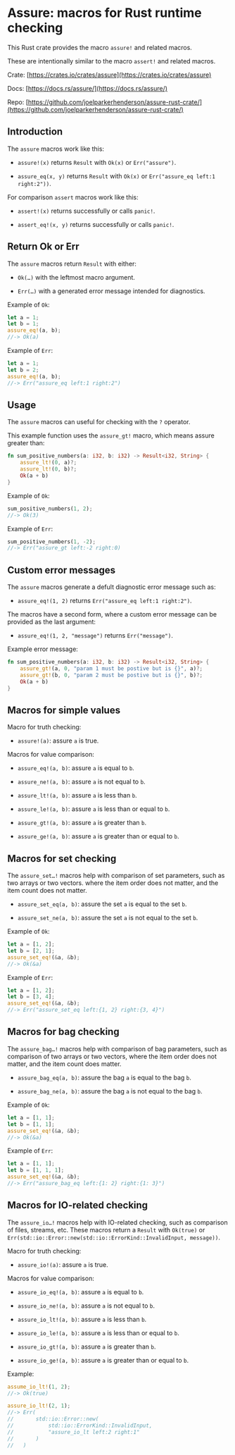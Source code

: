 # Assure: macros for Rust runtime checking

This Rust crate provides the macro `assure!` and related macros.

These are intentionally similar to the macro `assert!` and related macros.

Crate: [https://crates.io/crates/assure](https://crates.io/crates/assure)

Docs: [https://docs.rs/assure/](https://docs.rs/assure/)

Repo: [https://github.com/joelparkerhenderson/assure-rust-crate/](https://github.com/joelparkerhenderson/assure-rust-crate/)


## Introduction

The `assure` macros work like this:

* `assure!(x)` returns `Result` with `Ok(x)` or `Err("assure")`.

* `assure_eq(x, y)` returns `Result` with `Ok(x)` or `Err("assure_eq left:1 right:2"))`.

For comparison `assert` macros work like this:

* `assert!(x)` returns successfully or calls `panic!`.

* `assert_eq!(x, y)` returns successfully or calls `panic!`.


## Return Ok or Err

The `assure` macros return `Result` with either:

* `Ok(…)` with the leftmost macro argument.

* `Err(…)` with a generated error message intended for diagnostics.

Example of `Ok`:

```rust
let a = 1;
let b = 1;
assure_eq!(a, b);
//-> Ok(a)
```

Example of `Err`:

```rust
let a = 1;
let b = 2;
assure_eq!(a, b);
//-> Err("assure_eq left:1 right:2")
```


## Usage

The `assure` macros can useful for checking with the `?` operator.

This example function uses the `assure_gt!` macro, which means assure greater than:

```rust
fn sum_positive_numbers(a: i32, b: i32) -> Result<i32, String> {
    assure_lt!(0, a)?;
    assure_lt!(0, b)?;
    Ok(a + b)
}
```

Example of `Ok`:

```rust
sum_positive_numbers(1, 2);
//-> Ok(3)
```

Example of `Err`:

```rust
sum_positive_numbers(1, -2);
//-> Err("assure_gt left:-2 right:0)
```


## Custom error messages

The `assure` macros generate a defult diagnostic error message such as:

* `assure_eq!(1, 2)` returns `Err("assure_eq left:1 right:2")`.

The macros have a second form, where a custom error message can be provided
 as the last argument:

* `assure_eq!(1, 2, "message")` returns `Err("message")`.

Example error message:

```rust
fn sum_positive_numbers(a: i32, b: i32) -> Result<i32, String> {
    assure_gt!(a, 0, "param 1 must be postive but is {}", a)?;
    assure_gt!(b, 0, "param 2 must be postive but is {}", b)?;
    Ok(a + b)
}
```


## Macros for simple values

Macro for truth checking:

* `assure!(a)`: assure `a` is true.

Macros for value comparison:

* `assure_eq!(a, b)`: assure `a` is equal to `b`.

* `assure_ne!(a, b)`: assure `a` is not equal to `b`.

* `assure_lt!(a, b)`: assure `a` is less than `b`.

* `assure_le!(a, b)`: assure `a` is less than or equal to `b`.

* `assure_gt!(a, b)`: assure `a` is greater than `b`.

* `assure_ge!(a, b)`: assure `a` is greater than or equal to `b`.


## Macros for set checking

The `assure_set…!` macros help with comparison of set parameters, such as two arrays or two vectors. where the item order does not matter, and the item count does not matter.

* `assure_set_eq(a, b)`: assure the set `a` is equal to the set `b`.

* `assure_set_ne(a, b)`: assure the set `a` is not equal to the set `b`.

Example of `Ok`:

```rust
let a = [1, 2];
let b = [2, 1];
assure_set_eq!(&a, &b);
//-> Ok(&a)
```

Example of `Err`:

```rust
let a = [1, 2];
let b = [3, 4];
assure_set_eq!(&a, &b);
//-> Err("assure_set_eq left:{1, 2} right:{3, 4}")
```


## Macros for bag checking

The `assure_bag…!` macros help with comparison of bag parameters, such as comparison of two arrays or two vectors, where the item order does not matter, and the item count does matter.

* `assure_bag_eq(a, b)`: assure the bag `a` is equal to the bag `b`.

* `assure_bag_ne(a, b)`: assure the bag `a` is not equal to the bag `b`.

Example of `Ok`:

```rust
let a = [1, 1];
let b = [1, 1];
assure_set_eq!(&a, &b);
//-> Ok(&a)
```

Example of `Err`:

```rust
let a = [1, 1];
let b = [1, 1, 1];
assure_set_eq!(&a, &b);
//-> Err("assure_bag_eq left:{1: 2} right:{1: 3}")
```


## Macros for IO-related checking

The `assure_io…!` macros help with IO-related checking, such as comparison of files, streams, etc. These macros return a `Result` with `Ok(true)` or `Err(std::io::Error::new(std::io::ErrorKind::InvalidInput, message))`.

Macro for truth checking:

* `assure_io!(a)`: assure `a` is true.

Macros for value comparison:

* `assure_io_eq!(a, b)`: assure `a` is equal to `b`.

* `assure_io_ne!(a, b)`: assure `a` is not equal to `b`.

* `assure_io_lt!(a, b)`: assure `a` is less than `b`.

* `assure_io_le!(a, b)`: assure `a` is less than or equal to `b`.

* `assure_io_gt!(a, b)`: assure `a` is greater than `b`.

* `assure_io_ge!(a, b)`: assure `a` is greater than or equal to `b`.

Example:

```rust
assume_io_lt!(1, 2);
//-> Ok(true)

assure_io_lt!(2, 1);
//-> Err(
//       std::io::Error::new(
//           std::io::ErrorKind::InvalidInput, 
//           "assure_io_lt left:2 right:1"
//       )
//   )
```
